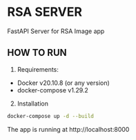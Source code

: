 # RSA SERVER

FastAPI Server for RSA Image app
## HOW TO RUN

1. Requirements:
- Docker v20.10.8 (or any version)
- docker-compose v1.29.2
2. Installation
```bash
docker-compose up -d --build
```

The app is running at http://localhost:8000